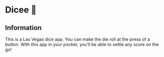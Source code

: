 

# Dicee 🎲

## Information

This is a Las Vegas dice app. You can make the die roll at the press of a button. With this app in your pocket, you’ll be able to settle any score on the go!


